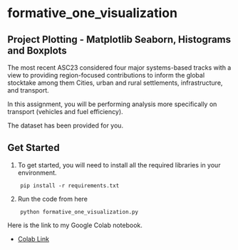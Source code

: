 # formative_one_visualization


## Project Plotting - Matplotlib Seaborn, Histograms and Boxplots


The most recent ASC23 considered four major systems-based tracks with a view to providing region-focused contributions to inform the global stocktake among them Cities, urban and rural settlements, infrastructure, and transport.

In this assignment, you will be performing analysis more specifically on transport (vehicles and fuel efficiency).

The dataset has been provided for you.


## Get Started


1. To get started, you will need to install all the required libraries in your environment.



```
    pip install -r requirements.txt
```

2. Run the code from here


```
    python formative_one_visualization.py
```

Here is the link to my Google Colab notebook.
- [Colab Link](https://colab.research.google.com/drive/1N56-XadUMJQ3Zq65bJ3pdEXLaj_Uiojn?usp=sharing)
